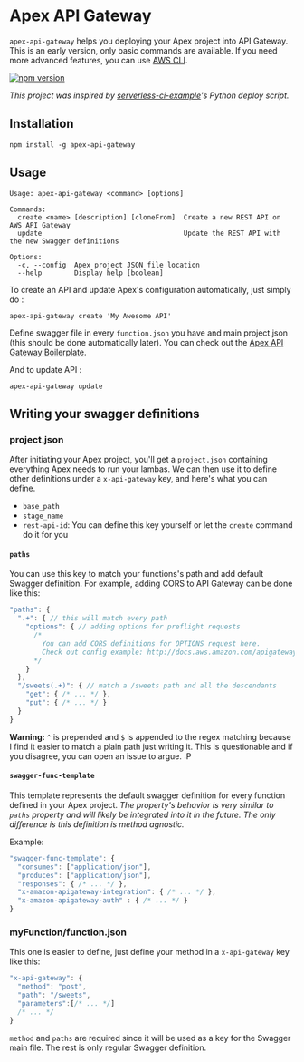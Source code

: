 Apex API Gateway
================

`apex-api-gateway` helps you deploying your Apex project into API Gateway. This is an early version, only basic commands are available.
If you need more advanced features, you can use [AWS CLI](https://aws.amazon.com/fr/cli/).

[![npm version](https://img.shields.io/npm/v/apex-api-gateway.svg?style=flat-square)](https://www.npmjs.com/package/apex-api-gateway)

_This project was inspired by [serverless-ci-example](https://github.com/rotemtam/serverless-ci-example)'s Python deploy script._

Installation
------------

`npm install -g apex-api-gateway`

Usage
-----

```
Usage: apex-api-gateway <command> [options]

Commands:
  create <name> [description] [cloneFrom]  Create a new REST API on AWS API Gateway
  update                                   Update the REST API with the new Swagger definitions

Options:
  -c, --config  Apex project JSON file location
  --help        Display help [boolean]
```

To create an API and update Apex's configuration automatically, just simply do :

`apex-api-gateway create 'My Awesome API'`

Define swagger file in every `function.json` you have and main project.json (this should be done automatically later).
You can check out the [Apex API Gateway Boilerplate](https://github.com/YoruNoHikage/apex-api-gateway-boilerplate).

And to update API :

`apex-api-gateway update`

Writing your swagger definitions
--------------------------------

### project.json

After initiating your Apex project, you'll get a `project.json` containing everything Apex needs to run your lambas.
We can then use it to define other definitions under a `x-api-gateway` key, and here's what you can define.

- `base_path`
- `stage_name`
- `rest-api-id`: You can define this key yourself or let the `create` command do it for you

#### `paths`

You can use this key to match your functions's path and add default Swagger definition.
For example, adding CORS to API Gateway can be done like this:

```js
"paths": {
  ".+": { // this will match every path
    "options": { // adding options for preflight requests
      /*
        You can add CORS definitions for OPTIONS request here.
        Check out config example: http://docs.aws.amazon.com/apigateway/latest/developerguide/how-to-cors.html#enable-cors-for-resource-using-swagger-importer-tool
      */
    }
  },
  "/sweets(.+)": { // match a /sweets path and all the descendants
    "get": { /* ... */ },
    "put": { /* ... */ }
  }
}
```

**Warning:** `^` is prepended and `$` is appended to the regex matching because I find it easier to match a plain path just writing it.
This is questionable and if you disagree, you can open an issue to argue. :P

#### `swagger-func-template`

This template represents the default swagger definition for every function defined in your Apex project.
_The property's behavior is very similar to `paths` property and will likely be integrated into it in the future.
The only difference is this definition is method agnostic._

Example:
```js
"swagger-func-template": {
  "consumes": ["application/json"],
  "produces": ["application/json"],
  "responses": { /* ... */ },
  "x-amazon-apigateway-integration": { /* ... */ },
  "x-amazon-apigateway-auth" : { /* ... */ }
}
```

### myFunction/function.json

This one is easier to define, just define your method in a `x-api-gateway` key like this:

```js
"x-api-gateway": {
  "method": "post",
  "path": "/sweets",
  "parameters":[/* ... */]
  /* ... */
}
```

`method` and `paths` are required since it will be used as a key for the Swagger main file. The rest is only regular Swagger definition.
